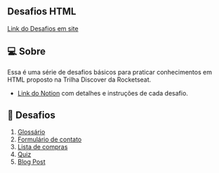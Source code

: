## Desafios HTML
<p><a href="">Link do Desafios em site</a></p>

## 💻 Sobre
<p>Essa é uma série de desafios básicos para praticar conhecimentos em HTML proposto na Trilha Discover da Rocketseat.</p>

+ <p><a href="https://efficient-sloth-d85.notion.site/Desafios-HTML-ed0f6368d34d44ffab92686b9dc93229">Link do Notion</a> com detalhes e instruções de cada desafio.</p>

## 🚀 Desafios
<ol>
  <li><a href="Desafios/Glossário/">Glossário</a></li>
  <li><a href="Desafios/Formulário de Contato/">Formulário de contato</a></li>
  <li><a href="Desafios/Lista de Compras/">Lista de compras</a></li>
  <li><a href="Desafios/Quiz/">Quiz</a></li>
  <li><a href="Desafios/Blog Post/">Blog Post</a></li>
</ol>
